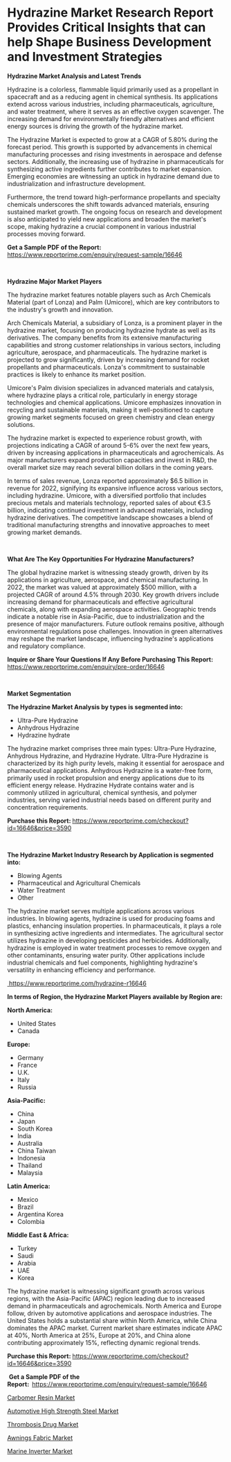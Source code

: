 <p><h1>Hydrazine Market Research Report Provides Critical Insights that can help Shape Business Development and Investment Strategies</h1></p><p><strong>Hydrazine Market Analysis and Latest Trends</strong></p>
<p><p>Hydrazine is a colorless, flammable liquid primarily used as a propellant in spacecraft and as a reducing agent in chemical synthesis. Its applications extend across various industries, including pharmaceuticals, agriculture, and water treatment, where it serves as an effective oxygen scavenger. The increasing demand for environmentally friendly alternatives and efficient energy sources is driving the growth of the hydrazine market.</p><p>The Hydrazine Market is expected to grow at a CAGR of 5.80% during the forecast period. This growth is supported by advancements in chemical manufacturing processes and rising investments in aerospace and defense sectors. Additionally, the increasing use of hydrazine in pharmaceuticals for synthesizing active ingredients further contributes to market expansion. Emerging economies are witnessing an uptick in hydrazine demand due to industrialization and infrastructure development.</p><p>Furthermore, the trend toward high-performance propellants and specialty chemicals underscores the shift towards advanced materials, ensuring sustained market growth. The ongoing focus on research and development is also anticipated to yield new applications and broaden the market's scope, making hydrazine a crucial component in various industrial processes moving forward.</p></p>
<p><strong>Get a Sample PDF of the Report:&nbsp;</strong> <a href="https://www.reportprime.com/enquiry/request-sample/16646?utm_campaign=1088&utm_medium=2&utm_source=Github&utm_content=ia&utm_term=24122024&utm_id=hydrazine">https://www.reportprime.com/enquiry/request-sample/16646</a></p>
<p>&nbsp;</p>
<p><strong>Hydrazine Major Market Players</strong></p>
<p><p>The hydrazine market features notable players such as Arch Chemicals Material (part of Lonza) and Palm (Umicore), which are key contributors to the industry's growth and innovation.</p><p>Arch Chemicals Material, a subsidiary of Lonza, is a prominent player in the hydrazine market, focusing on producing hydrazine hydrate as well as its derivatives. The company benefits from its extensive manufacturing capabilities and strong customer relationships in various sectors, including agriculture, aerospace, and pharmaceuticals. The hydrazine market is projected to grow significantly, driven by increasing demand for rocket propellants and pharmaceuticals. Lonza's commitment to sustainable practices is likely to enhance its market position.</p><p>Umicore's Palm division specializes in advanced materials and catalysis, where hydrazine plays a critical role, particularly in energy storage technologies and chemical applications. Umicore emphasizes innovation in recycling and sustainable materials, making it well-positioned to capture growing market segments focused on green chemistry and clean energy solutions.</p><p>The hydrazine market is expected to experience robust growth, with projections indicating a CAGR of around 5-6% over the next few years, driven by increasing applications in pharmaceuticals and agrochemicals. As major manufacturers expand production capacities and invest in R&D, the overall market size may reach several billion dollars in the coming years.</p><p>In terms of sales revenue, Lonza reported approximately $6.5 billion in revenue for 2022, signifying its expansive influence across various sectors, including hydrazine. Umicore, with a diversified portfolio that includes precious metals and materials technology, reported sales of about €3.5 billion, indicating continued investment in advanced materials, including hydrazine derivatives. The competitive landscape showcases a blend of traditional manufacturing strengths and innovative approaches to meet growing market demands.</p></p>
<p>&nbsp;</p>
<p><strong>What Are The Key Opportunities For Hydrazine Manufacturers?</strong></p>
<p><p>The global hydrazine market is witnessing steady growth, driven by its applications in agriculture, aerospace, and chemical manufacturing. In 2022, the market was valued at approximately $500 million, with a projected CAGR of around 4.5% through 2030. Key growth drivers include increasing demand for pharmaceuticals and effective agricultural chemicals, along with expanding aerospace activities. Geographic trends indicate a notable rise in Asia-Pacific, due to industrialization and the presence of major manufacturers. Future outlook remains positive, although environmental regulations pose challenges. Innovation in green alternatives may reshape the market landscape, influencing hydrazine's applications and regulatory compliance.</p></p>
<p><strong>Inquire or Share Your Questions If Any Before Purchasing This Report:</strong> <a href="https://www.reportprime.com/enquiry/pre-order/16646?utm_campaign=1088&utm_medium=2&utm_source=Github&utm_content=ia&utm_term=24122024&utm_id=hydrazine">https://www.reportprime.com/enquiry/pre-order/16646</a></p>
<p>&nbsp;</p>
<p><strong>Market Segmentation</strong></p>
<p><strong>The Hydrazine Market Analysis by types is segmented into:</strong></p>
<p><ul><li>Ultra-Pure Hydrazine</li><li>Anhydrous Hydrazine</li><li>Hydrazine hydrate</li></ul></p>
<p><p>The hydrazine market comprises three main types: Ultra-Pure Hydrazine, Anhydrous Hydrazine, and Hydrazine Hydrate. Ultra-Pure Hydrazine is characterized by its high purity levels, making it essential for aerospace and pharmaceutical applications. Anhydrous Hydrazine is a water-free form, primarily used in rocket propulsion and energy applications due to its efficient energy release. Hydrazine Hydrate contains water and is commonly utilized in agricultural, chemical synthesis, and polymer industries, serving varied industrial needs based on different purity and concentration requirements.</p></p>
<p><strong>Purchase this Report:&nbsp;</strong><a href="https://www.reportprime.com/checkout?id=16646&price=3590&utm_campaign=1088&utm_medium=2&utm_source=Github&utm_content=ia&utm_term=24122024&utm_id=hydrazine">https://www.reportprime.com/checkout?id=16646&price=3590</a></p>
<p>&nbsp;</p>
<p><strong>The Hydrazine Market Industry Research by Application is segmented into:</strong></p>
<p><ul><li>Blowing Agents</li><li>Pharmaceutical and Agricultural Chemicals</li><li>Water Treatment</li><li>Other</li></ul></p>
<p><p>The hydrazine market serves multiple applications across various industries. In blowing agents, hydrazine is used for producing foams and plastics, enhancing insulation properties. In pharmaceuticals, it plays a role in synthesizing active ingredients and intermediates. The agricultural sector utilizes hydrazine in developing pesticides and herbicides. Additionally, hydrazine is employed in water treatment processes to remove oxygen and other contaminants, ensuring water purity. Other applications include industrial chemicals and fuel components, highlighting hydrazine's versatility in enhancing efficiency and performance.</p></p>
<p><a href="https://www.reportprime.com/hydrazine-r16646?utm_campaign=1088&utm_medium=2&utm_source=Github&utm_content=ia&utm_term=24122024&utm_id=hydrazine">&nbsp;https://www.reportprime.com/hydrazine-r16646</a></p>
<p><strong>In terms of Region, the Hydrazine Market Players available by Region are:</strong></p>
<p>
    <p> <strong> North America: </strong>
        <ul>
            <li>United States</li>
            <li>Canada</li>
        </ul>
        </p> 
    <p> <strong> Europe: </strong>
        <ul>
            <li>Germany</li>
            <li>France</li>
            <li>U.K.</li>
            <li>Italy</li>
            <li>Russia</li>
        </ul>
        </p> 
    <p> <strong> Asia-Pacific: </strong>
        <ul>
            <li>China</li>
            <li>Japan</li>
            <li>South Korea</li>
            <li>India</li>
            <li>Australia</li>
            <li>China Taiwan</li>
            <li>Indonesia</li>
            <li>Thailand</li>
            <li>Malaysia</li>
        </ul>
        </p> 
    <p> <strong> Latin America: </strong>
        <ul>
            <li>Mexico</li>
            <li>Brazil</li>
            <li>Argentina Korea</li>
            <li>Colombia</li>
        </ul>
        </p> 
    <p> <strong> Middle East & Africa: </strong>
        <ul>
            <li>Turkey</li>
            <li>Saudi</li>
            <li>Arabia</li>
            <li>UAE</li>
            <li>Korea</li>
        </ul>
    </p>
    </p>
<p><p>The hydrazine market is witnessing significant growth across various regions, with the Asia-Pacific (APAC) region leading due to increased demand in pharmaceuticals and agrochemicals. North America and Europe follow, driven by automotive applications and aerospace industries. The United States holds a substantial share within North America, while China dominates the APAC market. Current market share estimates indicate APAC at 40%, North America at 25%, Europe at 20%, and China alone contributing approximately 15%, reflecting dynamic regional trends.</p></p>
<p><strong>Purchase this Report: </strong><a href="https://www.reportprime.com/checkout?id=16646&price=3590&utm_campaign=1088&utm_medium=2&utm_source=Github&utm_content=ia&utm_term=24122024&utm_id=hydrazine">https://www.reportprime.com/checkout?id=16646&price=3590</a></p>
<p>&nbsp;<strong>Get a Sample PDF of the Report:&nbsp;&nbsp;</strong><a href="https://www.reportprime.com/enquiry/request-sample/16646?utm_campaign=1088&utm_medium=2&utm_source=Github&utm_content=ia&utm_term=24122024&utm_id=hydrazine">https://www.reportprime.com/enquiry/request-sample/16646</a></p>
<p><strong></strong></p>
<p><p><a href="https://www.linkedin.com/pulse/c-glance-reports-anmec?utm_campaign=1088&utm_medium=2&utm_source=Github&utm_content=ia&utm_term=24122024&utm_id=hydrazine">Carbomer Resin Market</a></p><p><a href="https://github.com/barnickclara79/Market-Research-Report-List-1/blob/main/automotive-high-strength-steel-market.md?utm_campaign=1088&utm_medium=2&utm_source=Github&utm_content=ia&utm_term=24122024&utm_id=hydrazine">Automotive High Strength Steel Market</a></p><p><a href="https://www.linkedin.com/pulse/forecasting-thrombosis-drug-market-65-cagr-growth-projections-ccwvf?utm_campaign=1088&utm_medium=2&utm_source=Github&utm_content=ia&utm_term=24122024&utm_id=hydrazine">Thrombosis Drug Market</a></p><p><a href="https://github.com/domoniqueluoma76/Market-Research-Report-List-1/blob/main/awnings-fabric-market.md?utm_campaign=1088&utm_medium=2&utm_source=Github&utm_content=ia&utm_term=24122024&utm_id=hydrazine">Awnings Fabric Market</a></p><p><a href="https://www.linkedin.com/pulse/assessment-marine-inverter-market-scope-markets-size-qofke?utm_campaign=1088&utm_medium=2&utm_source=Github&utm_content=ia&utm_term=24122024&utm_id=hydrazine">Marine Inverter Market</a></p></p>